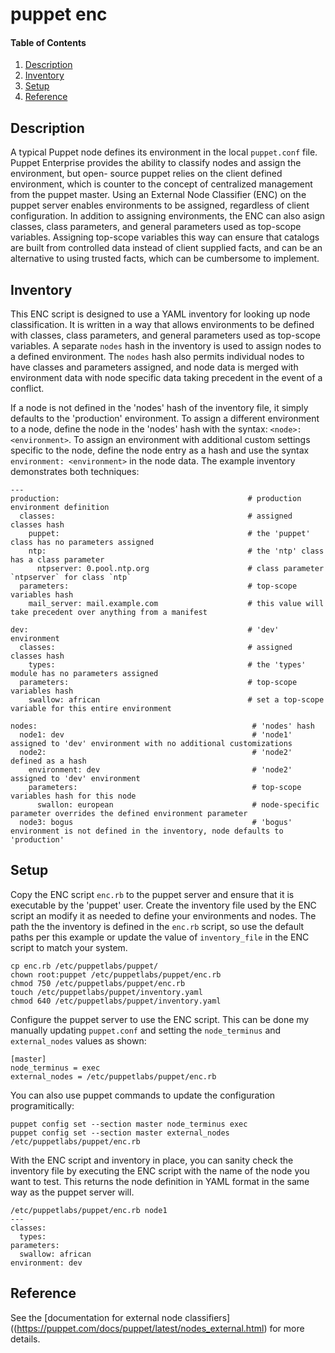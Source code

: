 # puppet enc

#### Table of Contents

1. [Description](#description)
1. [Inventory](#inventory)
1. [Setup](#setup)
1. [Reference](#reference)

## Description

A typical Puppet node defines its environment in the local `puppet.conf` file.  Puppet Enterprise provides the ability to classify nodes and assign the environment, but open-
source puppet relies on the client defined environment, which is counter to the concept of centralized management from the puppet master.  Using an External Node Classifier (ENC)
on the puppet server enables environments to be assigned, regardless of client configuration.  In addition to assigning environments, the ENC can also asign classes, class
parameters, and general parameters used as top-scope variables.  Assigning top-scope variables this way can ensure that catalogs are built from controlled data instead of client
supplied facts, and can be an alternative to using trusted facts, which can be cumbersome to implement.

## Inventory

This ENC script is designed to use a YAML inventory for looking up node classification.  It is written in a way that allows environments to be defined with classes, class
parameters, and general parameters used as top-scope variables.  A separate `nodes` hash in the inventory is used to assign nodes to a defined environment.  The `nodes` hash
also permits individual nodes to have classes and parameters assigned, and node data is merged with environment data with node specific data taking precedent in the
event of a conflict.

If a node is not defined in the 'nodes' hash of the inventory file, it simply defaults to the 'production' environment.  To assign a different environment to a node, define the
node in the 'nodes' hash with the syntax: `<node>: <environment>`.  To assign an environment with additional custom settings specific to the node, define the node entry as a hash
and use the syntax `environment: <environment>` in the node data.  The example inventory demonstrates both techniques:

```
---
production:                                          # production environment definition
  classes:                                           # assigned classes hash
    puppet:                                          # the 'puppet' class has no parameters assigned
    ntp:                                             # the 'ntp' class has a class parameter
      ntpserver: 0.pool.ntp.org                      # class parameter `ntpserver` for class `ntp`
  parameters:                                        # top-scope variables hash
    mail_server: mail.example.com                    # this value will take precedent over anything from a manifest

dev:                                                 # 'dev' environment
  classes:                                           # assigned classes hash
    types:                                           # the 'types' module has no parameters assigned
  parameters:                                        # top-scope variables hash
    swallow: african                                 # set a top-scope variable for this entire environment

nodes:                                                # 'nodes' hash 
  node1: dev                                          # 'node1' assigned to 'dev' environment with no additional customizations
  node2:                                              # 'node2' defined as a hash
    environment: dev                                  # 'node2' assigned to 'dev' environment
    parameters:                                       # top-scope variables hash for this node
      swallon: european                               # node-specific parameter overrides the defined environment parameter
  node3: bogus                                        # 'bogus' environment is not defined in the inventory, node defaults to 'production'
```

## Setup

Copy the ENC script `enc.rb` to the puppet server and ensure that it is executable by the 'puppet' user.  Create the inventory file used by the ENC script an modify it as
needed to define your environments and nodes.  The path the the inventory is defined in the `enc.rb` script, so use the default paths per this example or update the value of
`inventory_file` in the ENC script to match your system.
```
cp enc.rb /etc/puppetlabs/puppet/
chown root:puppet /etc/puppetlabs/puppet/enc.rb
chmod 750 /etc/puppetlabs/puppet/enc.rb
touch /etc/puppetlabs/puppet/inventory.yaml
chmod 640 /etc/puppetlabs/puppet/inventory.yaml
```
Configure the puppet server to use the ENC script.  This can be done my manually updating `puppet.conf` and setting the `node_terminus` and `external_nodes` values as shown:
```
[master]
node_terminus = exec
external_nodes = /etc/puppetlabs/puppet/enc.rb
```
You can also use puppet commands to update the configuration programitically:
```
puppet config set --section master node_terminus exec
puppet config set --section master external_nodes /etc/puppetlabs/puppet/enc.rb
```
With the ENC script and inventory in place, you can sanity check the inventory file by executing the ENC script with the name of the node you want to test.  This returns the node
definition in YAML format in the same way as the puppet server will.
```
/etc/puppetlabs/puppet/enc.rb node1
---
classes:
  types: 
parameters:
  swallow: african
environment: dev
```

## Reference

See the [documentation for external node classifiers]((https://puppet.com/docs/puppet/latest/nodes_external.html) for more details.

